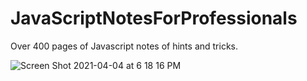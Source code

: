# JavaScriptNotesForProfessionals
Over 400 pages of Javascript notes of hints and tricks.

![Screen Shot 2021-04-04 at 6 18 16 PM](https://user-images.githubusercontent.com/58197108/113527354-26851b80-9572-11eb-8035-6c5b61d466d3.png)

